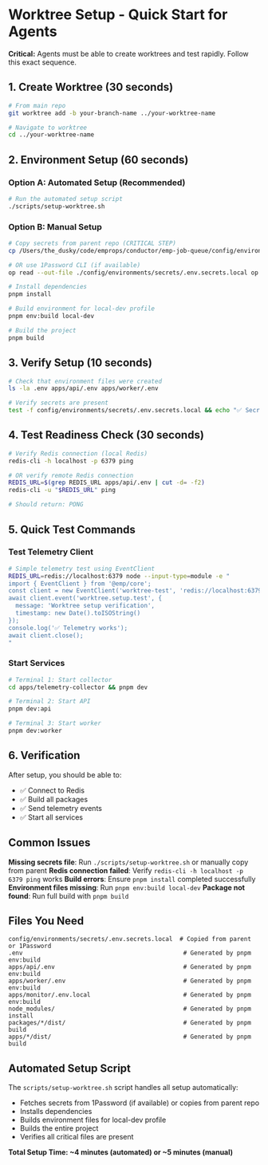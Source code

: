 # Worktree Setup - Quick Start for Agents

**Critical:** Agents must be able to create worktrees and test rapidly. Follow this exact sequence.

## 1. Create Worktree (30 seconds)

```bash
# From main repo
git worktree add -b your-branch-name ../your-worktree-name

# Navigate to worktree
cd ../your-worktree-name
```

## 2. Environment Setup (60 seconds)

### Option A: Automated Setup (Recommended)
```bash
# Run the automated setup script
./scripts/setup-worktree.sh
```

### Option B: Manual Setup
```bash
# Copy secrets from parent repo (CRITICAL STEP)
cp /Users/the_dusky/code/emprops/conductor/emp-job-queue/config/environments/secrets/.env.secrets.local config/environments/secrets/.env.secrets.local

# OR use 1Password CLI (if available)
op read --out-file ./config/environments/secrets/.env.secrets.local op://emerge/jobqenv.secrets/.env.secrets.local --force

# Install dependencies
pnpm install

# Build environment for local-dev profile
pnpm env:build local-dev

# Build the project
pnpm build
```

## 3. Verify Setup (10 seconds)

```bash
# Check that environment files were created
ls -la .env apps/api/.env apps/worker/.env

# Verify secrets are present
test -f config/environments/secrets/.env.secrets.local && echo "✅ Secrets configured" || echo "❌ Secrets missing"
```

## 4. Test Readiness Check (30 seconds)

```bash
# Verify Redis connection (local Redis)
redis-cli -h localhost -p 6379 ping

# OR verify remote Redis connection
REDIS_URL=$(grep REDIS_URL apps/api/.env | cut -d= -f2)
redis-cli -u "$REDIS_URL" ping

# Should return: PONG
```

## 5. Quick Test Commands

### Test Telemetry Client
```bash
# Simple telemetry test using EventClient
REDIS_URL=redis://localhost:6379 node --input-type=module -e "
import { EventClient } from '@emp/core';
const client = new EventClient('worktree-test', 'redis://localhost:6379');
await client.event('worktree.setup.test', {
  message: 'Worktree setup verification',
  timestamp: new Date().toISOString()
});
console.log('✅ Telemetry works');
await client.close();
"
```

### Start Services
```bash
# Terminal 1: Start collector
cd apps/telemetry-collector && pnpm dev

# Terminal 2: Start API
pnpm dev:api

# Terminal 3: Start worker
pnpm dev:worker
```

## 6. Verification

After setup, you should be able to:
- ✅ Connect to Redis
- ✅ Build all packages
- ✅ Send telemetry events
- ✅ Start all services

## Common Issues

**Missing secrets file**: Run `./scripts/setup-worktree.sh` or manually copy from parent
**Redis connection failed**: Verify `redis-cli -h localhost -p 6379 ping` works
**Build errors**: Ensure `pnpm install` completed successfully
**Environment files missing**: Run `pnpm env:build local-dev`
**Package not found**: Run full build with `pnpm build`

## Files You Need

```
config/environments/secrets/.env.secrets.local  # Copied from parent or 1Password
.env                                             # Generated by pnpm env:build
apps/api/.env                                    # Generated by pnpm env:build
apps/worker/.env                                 # Generated by pnpm env:build
apps/monitor/.env.local                          # Generated by pnpm env:build
node_modules/                                    # Generated by pnpm install
packages/*/dist/                                 # Generated by pnpm build
apps/*/dist/                                     # Generated by pnpm build
```

## Automated Setup Script

The `scripts/setup-worktree.sh` script handles all setup automatically:
- Fetches secrets from 1Password (if available) or copies from parent repo
- Installs dependencies
- Builds environment files for local-dev profile
- Builds the entire project
- Verifies all critical files are present

**Total Setup Time: ~4 minutes (automated) or ~5 minutes (manual)**